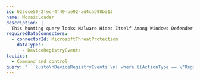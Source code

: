 ```yaml
---
id: 625dce50-2fec-4f49-be92-ad4cab98b313
name: MosaicLoader
description: |
  This hunting query looks Malware Hides Itself Among Windows Defender Exclusions to Evade Detection
requiredDataConnectors:
  - connectorId: MicrosoftThreatProtection
    dataTypes:
      - DeviceRegistryEvents
tactics:
  - Command and control
query: "```kusto\nDeviceRegistryEvents \n| where ((ActionType == \"RegistryValueSet\") and (RegistryKey startswith @\"HKEY_LOCAL_MACHINE\\\\SOFTWARE\\\\Microsoft\\\\Windows Defender\\\\Exclusions\\\\Paths\" \nor RegistryKey startswith @\"HKEY_LOCAL_MACHINE\\SOFTWARE\\Microsoft\\Windows Defender\\Exclusions\\Extensions\"\nor RegistryKey startswith @\"HKEY_LOCAL_MACHINE\\SOFTWARE\\Microsoft\\Windows Defender\\Exclusions\\Processes\"))\n```"
---
```


